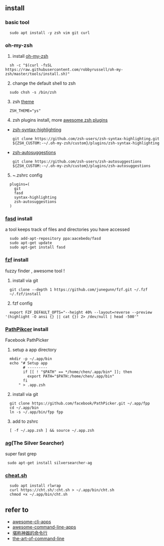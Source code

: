 ## install

### basic tool
```
  sudo apt install -y zsh vim git curl
```    

### oh-my-zsh
1. install [oh-my-zsh](https://github.com/robbyrussell/oh-my-zsh)
```
  sh -c "$(curl -fsSL https://raw.githubusercontent.com/robbyrussell/oh-my-zsh/master/tools/install.sh)"
```
2. change the default shell to zsh
```
  sudo chsh -s /bin/zsh
```
3. zsh [theme](https://github.com/robbyrussell/oh-my-zsh/wiki/themes)
```
  ZSH_THEME="ys"
```
4. zsh plugins install, more [awesome zsh plugins](https://github.com/unixorn/awesome-zsh-plugins)
  * [zsh-syntax-highlighting](https://github.com/zsh-users/zsh-syntax-highlighting)<br>
      ```
      git clone https://github.com/zsh-users/zsh-syntax-highlighting.git ${ZSH_CUSTOM:-~/.oh-my-zsh/custom}/plugins/zsh-syntax-highlighting
      ```
  * [zsh-autosuggestions](https://github.com/zsh-users/zsh-autosuggestions)<br>
      ```
      git clone https://github.com/zsh-users/zsh-autosuggestions ${ZSH_CUSTOM:-~/.oh-my-zsh/custom}/plugins/zsh-autosuggestions
      ```
5. ~.zshrc config
  ```
    plugins=(
      git
      fasd
      syntax-highlighting
      zsh-autosuggestions
    )
  ```
### [fasd](https://github.com/clvv/fasd) install
  a tool keeps track of files and directories you have accessed
  ```
    sudo add-apt-repository ppa:aacebedo/fasd
    sudo apt-get update
    sudo apt-get install fasd
  ```
### [fzf](https://github.com/junegunn/fzf) install
  fuzzy finder , awesome tool !
  1. install via git
  ```
    git clone --depth 1 https://github.com/junegunn/fzf.git ~/.fzf
    ~/.fzf/install
  ```
  2. fzf config
  ```
    export FZF_DEFAULT_OPTS="--height 40% --layout=reverse --preview '(highlight -O ansi {} || cat {}) 2> /dev/null | head -500'"
  ```
### [PathPikcer](https://github.com/facebook/PathPicker) install
  Facebook PathPicker
  1. setup a app directory
  ```
    mkdir -p ~/.app/bin
    echo "# Setup app
          # ---------
          if [[ ! "$PATH" == */home/chen/.app/bin* ]]; then
            export PATH="$PATH:/home/chen/.app/bin"
          fi
        " > .app.zsh
  ```
  2. install via git
  ```
    git clone https://github.com/facebook/PathPicker.git ~/.app/fpp
    cd ~/.app/bin
    ln -s ~/.app/bin/fpp fpp
  ```
  3. add to zshrc
  ```
    [ -f ~/.app.zsh ] && source ~/.app.zsh
  ```
 ### [ag](https://github.com/ggreer/the_silver_searcher)(The Silver Searcher) 
   super fast grep
   ```
    sudo apt-get install silversearcher-ag
   ```
  
 ### [cheat.sh](https://github.com/chubin/cheat.sh)
  ```
    sudo apt install rlwrap
    curl https://cht.sh/:cht.sh > ~/.app/bin/cht.sh
    chmod +x ~/.app/bin/cht.sh
  ```
  
  ## refer to
  * [awesome-cli-apps](https://github.com/agarrharr/awesome-cli-apps)
  * [awesome-command-line-apps](https://github.com/herrbischoff/awesome-command-line-apps)
  * [堪称神器的命令行](https://www.zhihu.com/question/59227720)
  * [the-art-of-command-line](https://github.com/jlevy/the-art-of-command-line)
